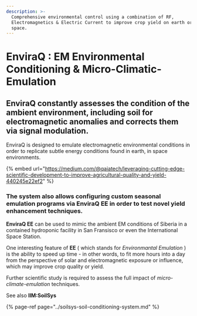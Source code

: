 ```yaml
---
description: >-
  Comprehensive environmental control using a combination of RF,
  Electromagnetics & Electric Current to improve crop yield on earth or in
  space.
---
```


# EnviraQ : EM Environmental Conditioning & Micro-Climatic-Emulation

## EnviraQ constantly assesses the condition of the ambient environment, including soil for electromagnetic anomalies and corrects them via signal modulation.

EnviraQ is designed to emulate electromagnetic environmental conditions in order to replicate subtle energy conditions found in earth, in space environments.

{% embed url="https://medium.com/@qaiatech/leveraging-cutting-edge-scientific-development-to-improve-agricultural-quality-and-yield-440245e22ef2" %}



### The system also allows configuring custom seasonal emulation programs via **EnviraQ EE** in order to test novel yield enhancement techniques. 

**EnviraQ EE** can be used to mimic the ambient EM conditions of Siberia in a contained hydroponic facility in San Fransisco or even the International Space Station.

One interesting feature of **EE** \( which stands for _Environmantal Emulation_ \) is the ability to speed up time - in other words, to fit more hours into a day from the perspective of solar and electromagnetic exposure or influence, which may improve crop quality or yield. 

Further scientific study is required to assess the full impact of _micro-climate-emulation_ techniques.

See also **IIM:SoilSys**

{% page-ref page="../soilsys-soil-conditioning-system.md" %}



